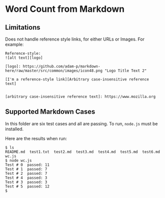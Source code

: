 # Word Count from Markdown

## Limitations

Does not handle reference style links, for either URLs or Images. For example:
```
Reference-style: 
![alt text][logo]

[logo]: https://github.com/adam-p/markdown-here/raw/master/src/common/images/icon48.png "Logo Title Text 2"

[I'm a reference-style link][Arbitrary case-insensitive reference text]


[arbitrary case-insensitive reference text]: https://www.mozilla.org
```

## Supported Markdown Cases

In this folder are six test cases and all are passing. To run, `node.js` must be installed.

Here are the results when run:
```
$ ls
README.md  test1.txt  test2.md  test3.md  test4.md  test5.md  test6.md  wc.js
$ node wc.js
Test # 0  passed: 11
Test # 1  passed: 7
Test # 2  passed: 7
Test # 4  passed: 3
Test # 3  passed: 3
Test # 5  passed: 12
$ 
```
